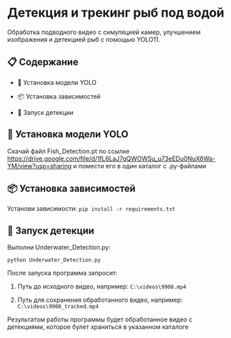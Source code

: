 # Детекция и трекинг рыб под водой
Обработка подводного видео с симуляцией камер, улучшением изображения и детекцией рыб с помощью YOLO11.

## 📋 Содержание

- 🤖 Установка модели YOLO

- 📦 Установка зависимостей

- 🔎 Запуск детекции


## 🤖 Установка модели YOLO
Скачай файл Fish_Detection.pt по ссылке https://drive.google.com/file/d/1fL6LaJ7qQWOWSu_u73eEDu0NuX6Wa-YM/view?usp=sharing и помести его в один каталог с .py-файлами


## 📦 Установка зависимостей
Установи зависимости:
```pip install -r requirements.txt```


## 🔎 Запуск детекции
Выполни Underwater_Detection.py:

```python Underwater_Detection.py```

После запуска программа запросит:

1) Путь до исходного видео, например:  ```C:\videos\9908.mp4```


2) Путь для сохранения обработанного видео, например:  ```C:\videos\9908_tracked.mp4```

Результатом работы программы будет обработанное видео с детекциями, которое булет храниться в указанном каталоге
